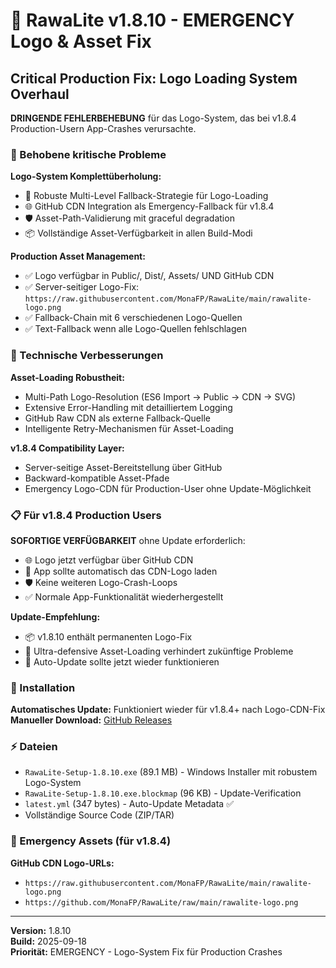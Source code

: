# 🚨 RawaLite v1.8.10 - EMERGENCY Logo & Asset Fix

## Critical Production Fix: Logo Loading System Overhaul

**DRINGENDE FEHLERBEHEBUNG** für das Logo-System, das bei v1.8.4 Production-Usern App-Crashes verursachte.

### 🚨 Behobene kritische Probleme

**Logo-System Komplettüberholung:**
- 🔧 Robuste Multi-Level Fallback-Strategie für Logo-Loading
- 🌐 GitHub CDN Integration als Emergency-Fallback für v1.8.4
- 🛡️ Asset-Path-Validierung mit graceful degradation
- 📦 Vollständige Asset-Verfügbarkeit in allen Build-Modi

**Production Asset Management:**
- ✅ Logo verfügbar in Public/, Dist/, Assets/ UND GitHub CDN
- ✅ Server-seitiger Logo-Fix: `https://raw.githubusercontent.com/MonaFP/RawaLite/main/rawalite-logo.png`
- ✅ Fallback-Chain mit 6 verschiedenen Logo-Quellen
- ✅ Text-Fallback wenn alle Logo-Quellen fehlschlagen

### 🔧 Technische Verbesserungen

**Asset-Loading Robustheit:**
- Multi-Path Logo-Resolution (ES6 Import → Public → CDN → SVG)
- Extensive Error-Handling mit detailliertem Logging
- GitHub Raw CDN als externe Fallback-Quelle
- Intelligente Retry-Mechanismen für Asset-Loading

**v1.8.4 Compatibility Layer:**
- Server-seitige Asset-Bereitstellung über GitHub
- Backward-kompatible Asset-Pfade
- Emergency Logo-CDN für Production-User ohne Update-Möglichkeit

### 📋 Für v1.8.4 Production Users

**SOFORTIGE VERFÜGBARKEIT** ohne Update erforderlich:
- 🌐 Logo jetzt verfügbar über GitHub CDN
- 🔄 App sollte automatisch das CDN-Logo laden
- 🛡️ Keine weiteren Logo-Crash-Loops
- ✅ Normale App-Funktionalität wiederhergestellt

**Update-Empfehlung:**
- 📦 v1.8.10 enthält permanenten Logo-Fix
- 🚀 Ultra-defensive Asset-Loading verhindert zukünftige Probleme
- 🔄 Auto-Update sollte jetzt wieder funktionieren

### 🚀 Installation

**Automatisches Update:** Funktioniert wieder für v1.8.4+ nach Logo-CDN-Fix  
**Manueller Download:** [GitHub Releases](https://github.com/MonaFP/RawaLite/releases/latest)

### ⚡ Dateien

- `RawaLite-Setup-1.8.10.exe` (89.1 MB) - Windows Installer mit robustem Logo-System
- `RawaLite-Setup-1.8.10.exe.blockmap` (96 KB) - Update-Verification  
- `latest.yml` (347 bytes) - Auto-Update Metadata ✅
- Vollständige Source Code (ZIP/TAR)

### 🔗 Emergency Assets (für v1.8.4)

**GitHub CDN Logo-URLs:**
- `https://raw.githubusercontent.com/MonaFP/RawaLite/main/rawalite-logo.png`
- `https://github.com/MonaFP/RawaLite/raw/main/rawalite-logo.png`

---

**Version:** 1.8.10  
**Build:** 2025-09-18  
**Priorität:** EMERGENCY - Logo-System Fix für Production Crashes